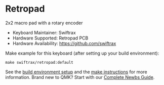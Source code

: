 # Retropad

2x2 macro pad with a rotary encoder

* Keyboard Maintainer: Swiftrax
* Hardware Supported: Retropad PCB
* Hardware Availability: https://github.com/swiftrax

Make example for this keyboard (after setting up your build environment):

    make swiftrax/retropad:default

See the [build environment setup](https://docs.qmk.fm/#/getting_started_build_tools) and the [make instructions](https://docs.qmk.fm/#/getting_started_make_guide) for more information. Brand new to QMK? Start with our [Complete Newbs Guide](https://docs.qmk.fm/#/newbs).
